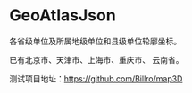 # GeoAtlasJson

各省级单位及所属地级单位和县级单位轮廓坐标。

已有北京市、天津市、上海市、重庆市、
云南省。

测试项目地址：https://github.com/Billro/map3D

